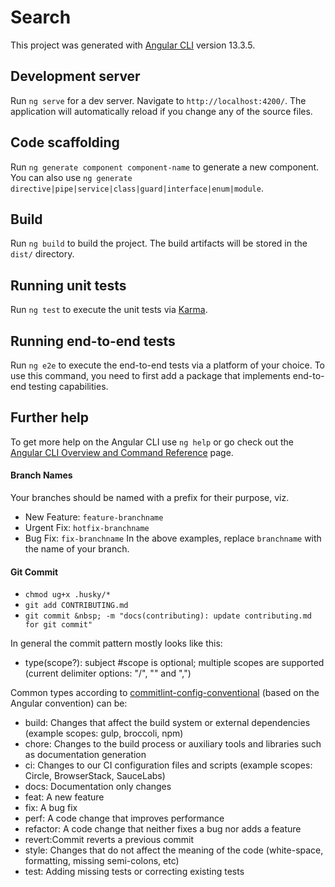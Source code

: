 # Search

This project was generated with [Angular CLI](https://github.com/angular/angular-cli) version 13.3.5.

## Development server

Run `ng serve` for a dev server. Navigate to `http://localhost:4200/`. The application will automatically reload if you change any of the source files.

## Code scaffolding

Run `ng generate component component-name` to generate a new component. You can also use `ng generate directive|pipe|service|class|guard|interface|enum|module`.

## Build

Run `ng build` to build the project. The build artifacts will be stored in the `dist/` directory.

## Running unit tests

Run `ng test` to execute the unit tests via [Karma](https://karma-runner.github.io).

## Running end-to-end tests

Run `ng e2e` to execute the end-to-end tests via a platform of your choice. To use this command, you need to first add a package that implements end-to-end testing capabilities.

## Further help

To get more help on the Angular CLI use `ng help` or go check out the [Angular CLI Overview and Command Reference](https://angular.io/cli) page.

#### Branch Names

Your branches should be named with a prefix for their purpose, viz.

- New Feature: `feature-branchname`
- Urgent Fix: `hotfix-branchname`
- Bug Fix: `fix-branchname`
  In the above examples, replace `branchname` with the name of your branch.

#### Git Commit

- `chmod ug+x .husky/*`
- `git add CONTRIBUTING.md`
- `git commit &nbsp; -m "docs(contributing): update contributing.md for git commit"`

In general the commit pattern mostly looks like this:

- type(scope?): subject #scope is optional; multiple scopes are supported (current delimiter options: "/", "\" and ",")

Common types according to [commitlint-config-conventional](https://github.com/conventional-changelog/commitlint/tree/master/@commitlint/config-conventional#type-enum) (based on the Angular convention) can be:

- build: Changes that affect the build system or external dependencies (example scopes: gulp, broccoli, npm)
- chore: Changes to the build process or auxiliary tools and libraries such as documentation generation
- ci: Changes to our CI configuration files and scripts (example scopes: Circle, BrowserStack, SauceLabs)
- docs: Documentation only changes
- feat: A new feature
- fix: A bug fix
- perf: A code change that improves performance
- refactor: A code change that neither fixes a bug nor adds a feature
- revert:Commit reverts a previous commit
- style: Changes that do not affect the meaning of the code (white-space, formatting, missing semi-colons, etc)
- test: Adding missing tests or correcting existing tests



